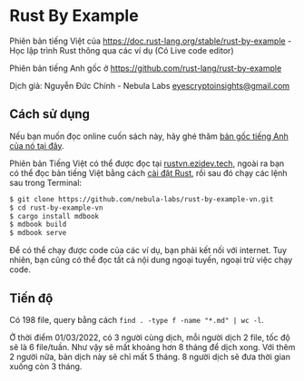 # Rust By Example
Phiên bản tiếng Việt của https://doc.rust-lang.org/stable/rust-by-example - Học lập trình Rust thông qua các ví dụ (Có Live code editor)

Phiên bản tiếng Anh gốc ở https://github.com/rust-lang/rust-by-example

Dịch giả: Nguyễn Đức Chính - Nebula Labs <eyescryptoinsights@gmail.com>

## Cách sử dụng 
Nếu bạn muốn đọc online cuốn sách này, hãy ghé thăm [bản gốc tiếng Anh của nó tại đây][site-en].

Phiên bản Tiếng Việt có thể được đọc tại [rustvn.ezidev.tech](https://rustvn.ezidev.tech/), ngoài ra bạn có thể đọc bản tiếng Việt bằng cách [cài đặt Rust], rồi sau đó chạy các lệnh sau trong Terminal:

```bash
$ git clone https://github.com/nebula-labs/rust-by-example-vn.git
$ cd rust-by-example-vn
$ cargo install mdbook
$ mdbook build
$ mdbook serve
```

Để có thể chạy được code của các ví dụ, bạn phải kết nối với internet. Tuy nhiên, bạn cũng có thể đọc tất cả nội dung ngoại tuyến, ngoại trừ việc chạy code.

[site-en]: https://doc.rust-lang.org/stable/rust-by-example
[cài đặt Rust]: https://www.rust-lang.org/tools/install

## Tiến độ

Có 198 file, query bằng cách `find . -type f -name "*.md" | wc -l`.

Ở thời điểm 01/03/2022, có 3 người cùng dịch, mỗi người dịch 2 file, tốc độ sẽ là 6 file/tuần. Như vậy sẽ mất khoảng hơn 8 tháng để dịch xong. Với thêm 2 người nữa, bản dịch này sẽ chỉ mất 5 tháng. 8 người dịch sẽ đưa thời gian xuống còn 3 tháng.